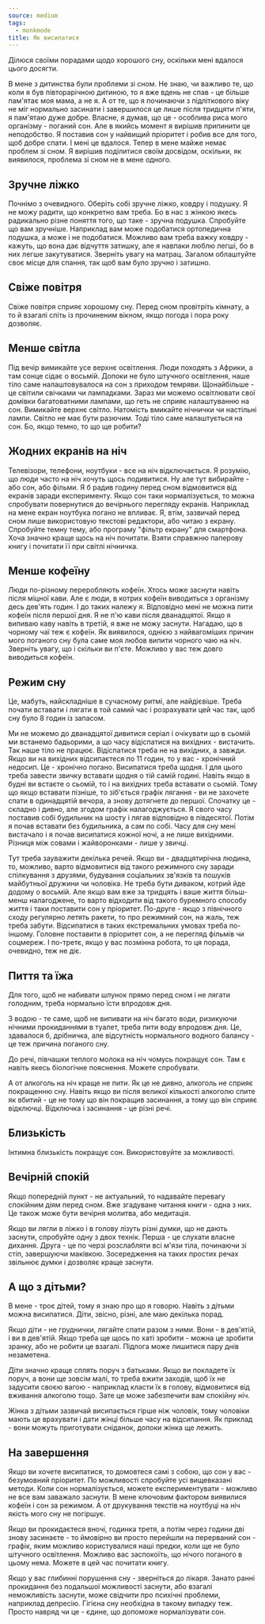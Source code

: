 ```yaml
---
source: medium
tags:
  - monkmode
title: Як висипатися
---
```

Ділюся своїми порадами щодо хорошого сну, оскільки мені вдалося цього досягти.

В мене з дитинства були проблеми зі сном. Не знаю, чи важливо те, що коли я був півторарічною дитиною, то я вже вдень не спав - це більше пам'ятає моя мама, а не я. А от те, що я починаючи з підліткового віку не міг нормально засинати і завершилося це лише після тридцяти п'яти, я пам'ятаю дуже добре. Власне, я думав, що це - особлива риса мого організму - поганий сон. Але в якийсь момент я вирішив припинити це неподобство. Я поставив сон у найвищий пріоритет і робив все для того, щоб добре спати. І мені це вдалося. Тепер в мене майже немає проблем зі сном. Я вирішив поділитися своїм досвідом, оскільки, як виявилося, проблема зі сном не в мене одного.

## Зручне ліжко

Почнімо з очевидного. Оберіть собі зручне ліжко, ковдру і подушку. Я не можу радити, що конкретно вам треба. Бо в нас з жінкою якесь радикально різне поняття того, що таке - зручна подушка. Спробуйте що вам зручніше. Наприклад вам може подобатися ортопедична подушка, а може і не подобатися. Можливо вам треба важку ковдру - кажуть, що вона дає відчуття затишку, але я навпаки люблю легші, бо в них легше закутуватися. Зверніть увагу на матрац. Загалом облаштуйте своє місце для спання, так щоб вам було зручно і затишно.

## Свіже повітря

Свіже повітря сприяє хорошому сну. Перед сном провітріть кімнату, а то й взагалі спіть із прочиненим вікном, якщо погода і пора року дозволяє. 

## Менше світла

Під вечір вимикайте усе верхнє освітлення. Люди походять з Африки, а там сонце сідає о восьмій. Допоки не було штучного освітлення, наше тіло саме налаштовувалося на сон з приходом темряви. Щонайбільше - це світили свічками чи лампадками. Зараз ми можемо освітлювати свої домівки багатоватними лампами, що геть не сприяє налаштуванню на сон. Вимикайте верхнє світло. Натомість вмикайте нічнички чи настільні лампи. Світло не має бути разючим. Тоді тіло саме налаштується на сон. Бо, якщо темно, то що ще робити?

## Жодних екранів на ніч

Телевізори, телефони, ноутбуки - все на ніч відключається. Я розумію, що люди часто на ніч хочуть щось подивитися. Ну але тут вибирайте - або сон, або фільми. Я б радив годину перед сном відмовитися від екранів заради експерименту. Якщо сон таки нормалізується, то можна спробувати повернутися до вечірнього перегляду екранів. Наприклад на мене екран ноутбука погано не впливає. Я, втім, зазвичай перед сном лише використовую текстові редактори, або читаю з екрану. Спробуйте темну тему, або програму "фільтр екрану" для смартфона.
Хоча значно краще щось на ніч почитати. Взяти справжню паперову книгу і почитати її при світлі нічничка. 

## Менше кофеїну

Люди по-різному переробляють кофеїн. Хтось може заснути навіть після міцної кави. Але є люди, в котрих кофеїн виводиться з організму десь дев'ять годин. І до таких належу я. Відповідно мені не можна пити кофеїн після першої дня. Я не п'ю кави після дванадцятої. Якщо я випиваю каву навіть в третій, я вже не можу заснути. Нагадаю, що в чорному чаї теж є кофеїн. Як виявилося, однією з найвагоміших причин мого поганого сну була саме моя любов випити чорного чаю на ніч. Зверніть увагу, що і скільки ви п'єте. Можливо у вас теж довго виводиться кофеїн. 

## Режим сну

Це, мабуть, найскладніше в сучасному ритмі, але найдієвіше. Треба почати вставати і лягати в той самий час і розрахувати цей час так, щоб сну було 8 годин із запасом.

Ми не можемо до дванадцятої дивитися серіал і очікувати що в сьомій ми встанемо бадьорими, а що часу відіспатися на вихідних - вистачить. Так наше тіло не працює. Відіспатися треба не на вихідних, а завжди. Якщо ви на вихідних відсипаєтеся по 11 годин, то у вас - хронічний недосип. Це - хронічно погано. Висипатися треба щодня. І для цього треба завести звичку вставати щодня о тій самій годині. Навіть якщо в будні ви встаєте о сьомій, то і на вихідних треба вставати о сьомій. Тому що якщо вставати пізніше, то зіб'ється графік лягання - ви не захочете спати в одинадцятій вечора, а знову дотягнете до першої. Спочатку це - складно і дивно, але згодом графік налагоджується. Я свого часу поставив собі будильник на шосту і лягав відповідно в півдесятої. Потім я почав вставати без будильника, а сам по собі. Часу для сну мені вистачало і я почав висипатися кожної ночі, а не лише вихідними. Різниця між совами і жайворонками - лише у звичці.

Тут треба зауважити декілька речей. Якщо ви - двадцятирічна людина, то, можливо, варто відмовитися від такого режимного сну заради спілкування з друзями, будування соціальних зв'язків та пошуків майбутньої дружини чи чоловіка. Не треба бути диваком, котрий йде додому о восьмій. Але якщо вам вже за тридцять і ваше життя більш-менш налагоджене, то варто відходити від такого буремного способу життя і таки поставити сон у пріоритет. По-друге - якщо з північного сходу регулярно летять ракети, то про режимний сон, на жаль, теж треба забути. Відсипатися в таких екстремальних умовах треба по-іншому. Головне поставити в пріоритет сон, а не перегляд фільмів чи соцмереж. І по-третє, якщо у вас позмінна робота, то ця порада, очевидно, теж не діє. 

## Пиття та їжа

Для того, щоб не набивати шлунок прямо перед сном і не лягати голодним, треба нормально їсти впродовж дня.

З водою - те саме, щоб не випивати на ніч багато води, ризикуючи нічними прокиданнями в туалет, треба пити воду впродовж дня. Це, здавалося б, дрібничка, але відсутність нормального водного балансу - це теж причина поганого сну.

До речі, півчашки теплого молока на ніч чомусь покращує сон. Там є навіть якесь біологічне пояснення. Можете спробувати.

А от алкоголь на ніч краще не пити. Як це не дивно, алкоголь не сприяє покращенню сну. Навіть якщо ви після великої кількості алкоголю спите як вбитий - це не тому що він покращив засинання, а тому що він сприяє відключці. Відключка і засинання - це різні речі. 

## Близькість

Інтимна близькість покращує сон. Використовуйте за можливості.

## Вечірній спокій

Якщо попередній пункт - не актуальний, то надавайте перевагу спокійним діям перед сном. Вже згадуване читання книги - одна з них. Це також може бути вечірня молитва, або медитація.

Якщо ви лягли в ліжко і в голову лізуть різні думки, що не дають заснути, спробуйте одну з двох технік. Перша - це слухати власне дихання. Друга - це по черзі розслабляти всі м'язи тіла, починаючи зі стіп, завершуючи маківкою. Зосередження на таких простих речах звільнює думки і дозволяє краще заснути.

## А що з дітьми?

В мене - троє дітей, тому я знаю про що я говорю. Навіть з дітьми можна висипатися. Діти, звісно, різні, але маю декілька порад.

Якщо діти - не груднички, лягайте спати разом з ними. Вони - в дев'ятій, і ви в дев'ятій. Якщо треба ще щось по хаті зробити - можна це зробити зранку, або не робити це взагалі. Підлога може лишитися пару днів незаметена. 

Діти значно краще сплять поруч з батьками. Якщо ви покладете їх поруч, а вони ще зовсім малі, то треба вжити заходів, щоб їх не задусити своєю вагою - наприклад класти їх в голову, відмовитися від вживання алкоголю тощо. Зате це може забезпечити вам спокійну ніч. 

Жінка з дітьми зазвичай висипається гірше ніж чоловік, тому чоловіки мають це врахувати і дати жінці більше часу на відсипання. Як приклад - вони можуть приготувати сніданок, допоки жінка ще лежить. 

## На завершення

Якщо ви хочете висипатися, то домовтеся самі з собою, що сон у вас - безумовний пріоритет. По можливості спробуйте усі вищевказані методи. Коли сон нормалізується, можете експериментувати - можливо не все вам заважало заснути. В мене ключовим фактором виявилися кофеїн і сон за режимом. А от друкування текстів на ноутбуці на ніч якість мого сну не погіршує.

Якщо ви прокидаєтеся вночі, годинка третя, а потім через години дві знову засинаєте - то ймовірно ви просто перейшли на перерваний сон - графік, яким можливо користувалися наші предки, коли ще не було штучного освітлення. Можливо вас заспокоїть, що нічого поганого в цьому нема. Можете в цей час почитати книгу. 

Якщо у вас глибинні порушення сну - зверніться до лікаря. Занато ранні прокидання без подальшої можливості заснути, або взагалі неможливість заснути, може свідчити про психічні проблеми, наприклад депресію. Гігієна сну необхідна в такому випадку теж. Просто навряд чи це - єдине, що допоможе нормалізувати сон. 
